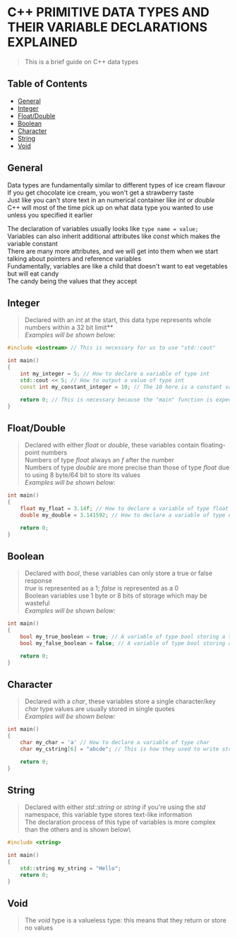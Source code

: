 # C++ PRIMITIVE DATA TYPES AND THEIR VARIABLE DECLARATIONS EXPLAINED

> This is a brief guide on C++ data types

## Table of Contents

- [General](#general)
- [Integer](#integer)
- [Float/Double](#float/double)
- [Boolean](#boolean)
- [Character](#character)
- [String](#string)
- [Void](#void)

## General

Data types are fundamentally similar to different types of ice cream flavour\
If you get chocolate ice cream, you won't get a strawberry taste\
Just like you can't store text in an numerical container like _int_ or _double_\
C++ will most of the time pick up on what data type you wanted to use unless you specified it earlier

The declaration of variables usually looks like `type name = value;`\
Variables can also inherit additional attributes like _const_ which makes the variable constant\
There are many more attributes, and we will get into them when we start talking about pointers and reference variables\
Fundamentally, variables are like a child that doesn't want to eat vegetables but will eat candy\
The candy being the values that they accept

## Integer

> Declared with an _int_ at the start, this data type represents whole numbers within a 32 bit limit\*\*\
> _Examples will be shown below:_

```cpp
#include <iostream> // This is necessary for us to use "std::cout"

int main()
{
    int my_integer = 5; // How to declare a variable of type int
    std::cout << 5; // How to output a value of type int
    const int my_constant_integer = 10; // The 10 here is a constant variable

    return 0; // This is necessary because the "main" function is expected to return an integer value, and 0 is used to handle it
}
```

## Float/Double

> Declared with either _float_ or _double_, these variables contain floating-point numbers\
> Numbers of type _float_ always an _f_ after the number\
> Numbers of type _double_ are more precise than those of type _float_ due to using 8 byte/64 bit to store its values\
> _Examples will be shown below:_

```cpp
int main()
{
    float my_float = 3.14f; // How to declare a variable of type float
    double my_double = 3.141592; // How to declare a variable of type double

    return 0;
}
```

## Boolean

> Declared with _bool_, these variables can only store a true or false response\
> _true_ is represented as a 1; _false_ is represented as a 0\
> Boolean variables use 1 byte or 8 bits of storage which may be wasteful\
> _Examples will be shown below:_

```cpp
int main()
{
    bool my_true_boolean = true; // A variable of type bool storing a true value
    bool my_false_boolean = false; // A variable of type bool storing a false value

    return 0;
}
```

## Character

> Declared with a _char_, these variables store a single character/key\
> _char_ type values are usually stored in single quotes\
> _Examples will be shown below:_

```cpp
int main()
{
    char my_char = 'a' // How to declare a variable of type char
    char my_cstring[6] = "abcde"; // This is how they used to write strings in C before the string and standard libraries

    return 0;
}
```

## String

> Declared with either _std::string_ or _string_ if you're using the _std_ namespace, this variable type stores text-like information\
> The declaration process of this type of variables is more complex than the others and is shown below\

```cpp
#include <string>

int main()
{
    std::string my_string = "Hello";
    return 0;
}
```

## Void

> The _void_ type is a valueless type: this means that they return or store no values
